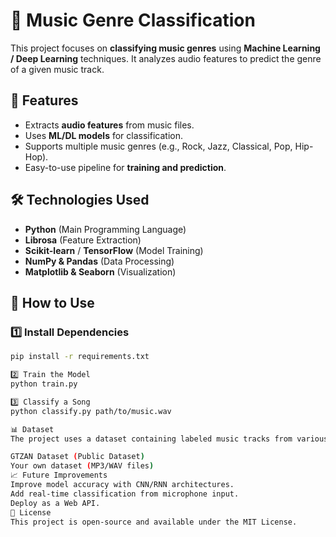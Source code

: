 # 🎵 Music Genre Classification

This project focuses on **classifying music genres** using **Machine Learning / Deep Learning** techniques. It analyzes audio features to predict the genre of a given music track.

## 🚀 Features
- Extracts **audio features** from music files.
- Uses **ML/DL models** for classification.
- Supports multiple music genres (e.g., Rock, Jazz, Classical, Pop, Hip-Hop).
- Easy-to-use pipeline for **training and prediction**.

## 🛠️ Technologies Used
- **Python** (Main Programming Language)
- **Librosa** (Feature Extraction)
- **Scikit-learn** / **TensorFlow** (Model Training)
- **NumPy & Pandas** (Data Processing)
- **Matplotlib & Seaborn** (Visualization)


## 🎯 How to Use
### **1️⃣ Install Dependencies**
```bash
pip install -r requirements.txt

2️⃣ Train the Model
python train.py

3️⃣ Classify a Song
python classify.py path/to/music.wav

📊 Dataset
The project uses a dataset containing labeled music tracks from various genres. You can use:

GTZAN Dataset (Public Dataset)
Your own dataset (MP3/WAV files)
📈 Future Improvements
Improve model accuracy with CNN/RNN architectures.
Add real-time classification from microphone input.
Deploy as a Web API.
📝 License
This project is open-source and available under the MIT License.

